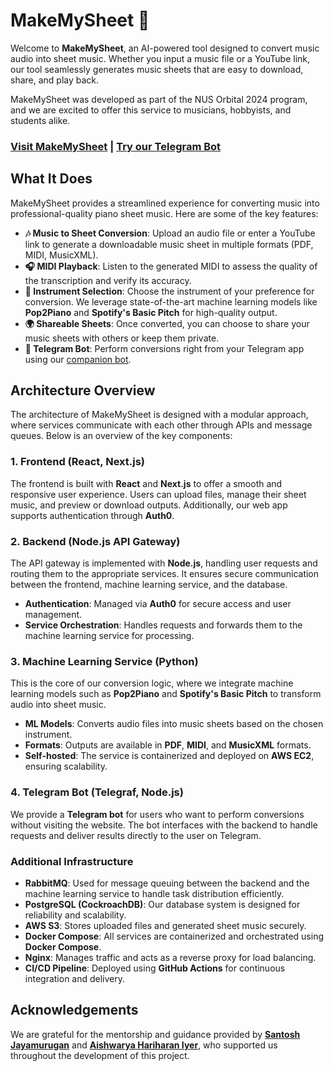 # MakeMySheet 🎹

Welcome to **MakeMySheet**, an AI-powered tool designed to convert music audio into sheet music. Whether you input a music file or a YouTube link, our tool seamlessly generates music sheets that are easy to download, share, and play back.

MakeMySheet was developed as part of the NUS Orbital 2024 program, and we are excited to offer this service to musicians, hobbyists, and students alike.

### [Visit MakeMySheet](https://makemysheet.com) | [Try our Telegram Bot](https://t.me/makemysheet_bot)

## What It Does

MakeMySheet provides a streamlined experience for converting music into professional-quality piano sheet music. Here are some of the key features:

- **🎶 Music to Sheet Conversion**: Upload an audio file or enter a YouTube link to generate a downloadable music sheet in multiple formats (PDF, MIDI, MusicXML).
- **🎧 MIDI Playback**: Listen to the generated MIDI to assess the quality of the transcription and verify its accuracy.
- **🎸 Instrument Selection**: Choose the instrument of your preference for conversion. We leverage state-of-the-art machine learning models like **Pop2Piano** and **Spotify's Basic Pitch** for high-quality output.
- **🌍 Shareable Sheets**: Once converted, you can choose to share your music sheets with others or keep them private.
- **🤖 Telegram Bot**: Perform conversions right from your Telegram app using our [companion bot](https://t.me/makemysheet_bot).

## Architecture Overview

The architecture of MakeMySheet is designed with a modular approach, where services communicate with each other through APIs and message queues. Below is an overview of the key components:

### 1. Frontend (React, Next.js)
The frontend is built with **React** and **Next.js** to offer a smooth and responsive user experience. Users can upload files, manage their sheet music, and preview or download outputs. Additionally, our web app supports authentication through **Auth0**.

### 2. Backend (Node.js API Gateway)
The API gateway is implemented with **Node.js**, handling user requests and routing them to the appropriate services. It ensures secure communication between the frontend, machine learning service, and the database.

- **Authentication**: Managed via **Auth0** for secure access and user management.
- **Service Orchestration**: Handles requests and forwards them to the machine learning service for processing.

### 3. Machine Learning Service (Python)
This is the core of our conversion logic, where we integrate machine learning models such as **Pop2Piano** and **Spotify's Basic Pitch** to transform audio into sheet music.

- **ML Models**: Converts audio files into music sheets based on the chosen instrument.
- **Formats**: Outputs are available in **PDF**, **MIDI**, and **MusicXML** formats.
- **Self-hosted**: The service is containerized and deployed on **AWS EC2**, ensuring scalability.

### 4. Telegram Bot (Telegraf, Node.js)
We provide a **Telegram bot** for users who want to perform conversions without visiting the website. The bot interfaces with the backend to handle requests and deliver results directly to the user on Telegram.

### Additional Infrastructure
- **RabbitMQ**: Used for message queuing between the backend and the machine learning service to handle task distribution efficiently.
- **PostgreSQL (CockroachDB)**: Our database system is designed for reliability and scalability.
- **AWS S3**: Stores uploaded files and generated sheet music securely.
- **Docker Compose**: All services are containerized and orchestrated using **Docker Compose**.
- **Nginx**: Manages traffic and acts as a reverse proxy for load balancing.
- **CI/CD Pipeline**: Deployed using **GitHub Actions** for continuous integration and delivery.

## Acknowledgements
We are grateful for the mentorship and guidance provided by **[Santosh Jayamurugan](https://www.linkedin.com/in/santosh-jayamurugan-1066017/)** and **[Aishwarya Hariharan Iyer](https://www.linkedin.com/in/aishwarya-h-iyer/)**, who supported us throughout the development of this project.
